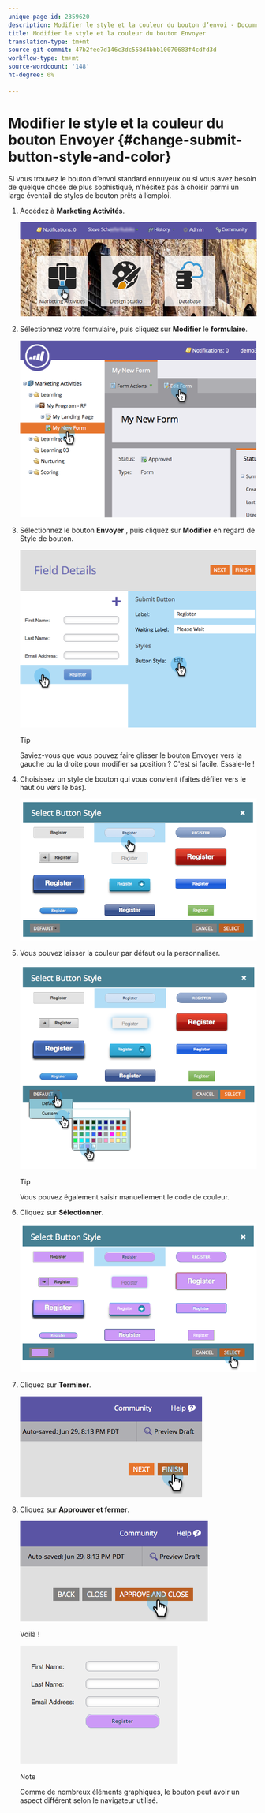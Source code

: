 ```yaml
---
unique-page-id: 2359620
description: Modifier le style et la couleur du bouton d’envoi - Documents marketing - Documentation du produit
title: Modifier le style et la couleur du bouton Envoyer
translation-type: tm+mt
source-git-commit: 47b2fee7d146c3dc558d4bbb10070683f4cdfd3d
workflow-type: tm+mt
source-wordcount: '148'
ht-degree: 0%

---
```



# Modifier le style et la couleur du bouton Envoyer {#change-submit-button-style-and-color}

Si vous trouvez le bouton d’envoi standard ennuyeux ou si vous avez besoin de quelque chose de plus sophistiqué, n’hésitez pas à choisir parmi un large éventail de styles de bouton prêts à l’emploi.

1. Accédez à **Marketing** **Activités**.

   ![](assets/login-marketing-activities-3.png)

1. Sélectionnez votre formulaire, puis cliquez sur **Modifier** le **formulaire**.

   ![](assets/image2014-9-15-16-3a54-3a36.png)

1. Sélectionnez le bouton **Envoyer** , puis cliquez sur **Modifier** en regard de Style de bouton.

   ![](assets/image2014-9-15-16-3a54-3a56.png)

   >[!TIP]
   >
   >Saviez-vous que vous pouvez faire glisser le bouton Envoyer vers la gauche ou la droite pour modifier sa position ? C&#39;est si facile. Essaie-le !

1. Choisissez un style de bouton qui vous convient (faites défiler vers le haut ou vers le bas).

   ![](assets/image2014-9-15-16-3a55-3a30.png)

1. Vous pouvez laisser la couleur par défaut ou la personnaliser.

   ![](assets/image2014-9-15-16-3a56-3a0.png)

   >[!TIP]
   >
   >Vous pouvez également saisir manuellement le code de couleur.

1. Cliquez sur **Sélectionner**.

   ![](assets/image2014-9-15-16-3a56-3a37.png)

1. Cliquez sur **Terminer**.

   ![](assets/image2014-9-15-16-3a56-3a52.png)

1. Cliquez sur **Approuver et fermer**.

   ![](assets/image2014-9-15-16-3a57-3a10.png)

   Voilà !

   ![](assets/image2014-9-15-16-3a57-3a17.png)

   >[!NOTE]
   >
   >Comme de nombreux éléments graphiques, le bouton peut avoir un aspect différent selon le navigateur utilisé.

